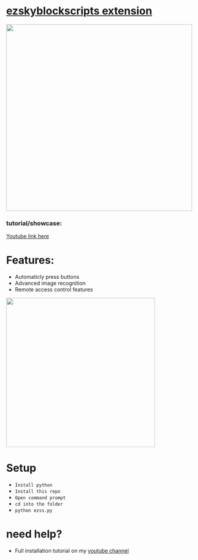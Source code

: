 # [ezskyblockscripts extension](https://www.taunahi.net)
<img src="https://cdn.discordapp.com/attachments/888821477422534677/900719627015958558/ezskyblockscripts.png" width="500px">

### tutorial/showcase:

[Youtube link here](https://youtu.be/U0ihGUwjleY)
# Features:
- Automaticly press buttons
- Advanced image recognition
- Remote access control features

<img src="https://cdn.discordapp.com/attachments/847466666689560637/948614960907452456/unknown.png" width="400px">

# Setup
- ```Install python```
- ```Install this repo```
- ```Open command prompt```
- ```cd into the folder```
- ```python ezss.py```
# need help?
- Full installation tutorial on my [youtube channel](https://www.youtube.com/channel/UChCFnFywy9wPQBK833XbOrA)
